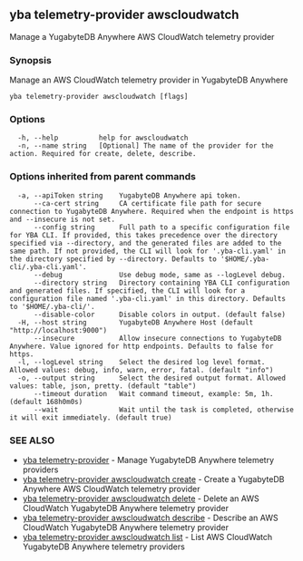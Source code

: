 ## yba telemetry-provider awscloudwatch

Manage a YugabyteDB Anywhere AWS CloudWatch telemetry provider

### Synopsis

Manage an AWS CloudWatch telemetry provider in YugabyteDB Anywhere

```
yba telemetry-provider awscloudwatch [flags]
```

### Options

```
  -h, --help          help for awscloudwatch
  -n, --name string   [Optional] The name of the provider for the action. Required for create, delete, describe.
```

### Options inherited from parent commands

```
  -a, --apiToken string    YugabyteDB Anywhere api token.
      --ca-cert string     CA certificate file path for secure connection to YugabyteDB Anywhere. Required when the endpoint is https and --insecure is not set.
      --config string      Full path to a specific configuration file for YBA CLI. If provided, this takes precedence over the directory specified via --directory, and the generated files are added to the same path. If not provided, the CLI will look for '.yba-cli.yaml' in the directory specified by --directory. Defaults to '$HOME/.yba-cli/.yba-cli.yaml'.
      --debug              Use debug mode, same as --logLevel debug.
      --directory string   Directory containing YBA CLI configuration and generated files. If specified, the CLI will look for a configuration file named '.yba-cli.yaml' in this directory. Defaults to '$HOME/.yba-cli/'.
      --disable-color      Disable colors in output. (default false)
  -H, --host string        YugabyteDB Anywhere Host (default "http://localhost:9000")
      --insecure           Allow insecure connections to YugabyteDB Anywhere. Value ignored for http endpoints. Defaults to false for https.
  -l, --logLevel string    Select the desired log level format. Allowed values: debug, info, warn, error, fatal. (default "info")
  -o, --output string      Select the desired output format. Allowed values: table, json, pretty. (default "table")
      --timeout duration   Wait command timeout, example: 5m, 1h. (default 168h0m0s)
      --wait               Wait until the task is completed, otherwise it will exit immediately. (default true)
```

### SEE ALSO

* [yba telemetry-provider](yba_telemetry-provider.md)	 - Manage YugabyteDB Anywhere telemetry providers
* [yba telemetry-provider awscloudwatch create](yba_telemetry-provider_awscloudwatch_create.md)	 - Create a YugabyteDB Anywhere AWS CloudWatch telemetry provider
* [yba telemetry-provider awscloudwatch delete](yba_telemetry-provider_awscloudwatch_delete.md)	 - Delete an AWS CloudWatch YugabyteDB Anywhere telemetry provider
* [yba telemetry-provider awscloudwatch describe](yba_telemetry-provider_awscloudwatch_describe.md)	 - Describe an AWS CloudWatch YugabyteDB Anywhere telemetry provider
* [yba telemetry-provider awscloudwatch list](yba_telemetry-provider_awscloudwatch_list.md)	 - List AWS CloudWatch YugabyteDB Anywhere telemetry providers

